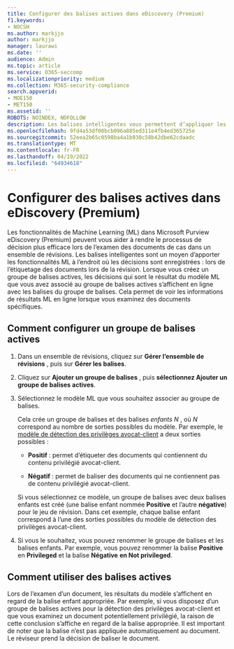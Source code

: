 ```yaml
---
title: Configurer des balises actives dans eDiscovery (Premium)
f1.keywords:
- NOCSH
ms.author: markjjo
author: markjjo
manager: laurawi
ms.date: ''
audience: Admin
ms.topic: article
ms.service: O365-seccomp
ms.localizationpriority: medium
ms.collection: M365-security-compliance
search.appverid:
- MOE150
- MET150
ms.assetid: ''
ROBOTS: NOINDEX, NOFOLLOW
description: Les balises intelligentes vous permettent d’appliquer les fonctionnalités de Machine Learning lors de l’examen du contenu dans un cas eDiscovery (Premium). Utilisez des groupes de balises actives pour afficher les résultats des modèles de détection de Machine Learning, tels que le modèle de privilège avocat-client.
ms.openlocfilehash: 9fd4a53df00bcb096a885ed311e4fb4ed365725e
ms.sourcegitcommit: 52eea2b65c0598ba4a1b930c58b42dbe62cdaadc
ms.translationtype: MT
ms.contentlocale: fr-FR
ms.lasthandoff: 04/19/2022
ms.locfileid: "64934618"
---
```

# <a name="set-up-smart-tags-in-ediscovery-premium"></a>Configurer des balises actives dans eDiscovery (Premium)

Les fonctionnalités de Machine Learning (ML) dans Microsoft Purview eDiscovery (Premium) peuvent vous aider à rendre le processus de décision plus efficace lors de l’examen des documents de cas dans un ensemble de révisions. Les balises intelligentes sont un moyen d’apporter les fonctionnalités ML à l’endroit où les décisions sont enregistrées : lors de l’étiquetage des documents lors de la révision. Lorsque vous créez un groupe de balises actives, les décisions qui sont le résultat du modèle ML que vous avez associé au groupe de balises actives s’affichent en ligne avec les balises du groupe de balises. Cela permet de voir les informations de résultats ML en ligne lorsque vous examinez des documents spécifiques.

## <a name="how-to-set-up-a-smart-tag-group"></a>Comment configurer un groupe de balises actives

1. Dans un ensemble de révisions, cliquez sur **Gérer l’ensemble de révisions** , puis sur **Gérer les balises**.

2. Cliquez sur **Ajouter un groupe de balises** , puis **sélectionnez Ajouter un groupe de balises actives**.

3. Sélectionnez le modèle ML que vous souhaitez associer au groupe de balises.
    
   Cela crée un groupe de balises et des balises *enfants N* , où *N* correspond au nombre de sorties possibles du modèle. Par exemple, le [modèle de détection des privilèges avocat-client](attorney-privilege-detection.md) a deux sorties possibles : 

   - **Positif** : permet d’étiqueter des documents qui contiennent du contenu privilégié avocat-client.
   
   - **Négatif** : permet de baliser des documents qui ne contiennent pas de contenu privilégié avocat-client.
    
    Si vous sélectionnez ce modèle, un groupe de balises avec deux balises enfants est créé (une balise enfant nommée **Positive** et l’autre **négative**) pour le jeu de révision. Dans cet exemple, chaque balise enfant correspond à l’une des sorties possibles du modèle de détection des privilèges avocat-client.

4. Si vous le souhaitez, vous pouvez renommer le groupe de balises et les balises enfants. Par exemple, vous pouvez renommer la balise **Positive** en **Privileged** et la balise **Négative** **en Not privileged**.

## <a name="how-to-use-smart-tags"></a>Comment utiliser des balises actives

Lors de l’examen d’un document, les résultats du modèle s’affichent en regard de la balise enfant appropriée. Par exemple, si vous disposez d’un groupe de balises actives pour la détection des privilèges avocat-client et que vous examinez un document potentiellement privilégié, la raison de cette conclusion s’affiche en regard de la balise appropriée. Il est important de noter que la balise n’est pas appliquée automatiquement au document. Le réviseur prend la décision de baliser le document.
